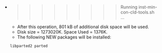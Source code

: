 * >>>>>>>>> Running inst-min-con-cld-tools.sh ...
  * After this operation, 801 kB of additional disk space will be used.
  * Disk size = 1273020K. Space Used = 1376K.
  * The following NEW packages will be installed:
  ```bash
  libparted2 parted
  ```
